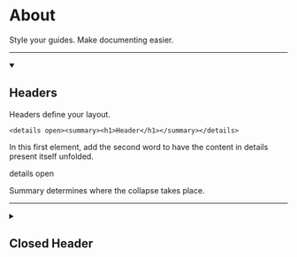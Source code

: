 # About

Style your guides. Make documenting easier.

***

<details open><summary><h2>Headers</h2></summary>

Headers define your layout.

    <details open><summary><h1>Header</h1></summary></details>

In this first element, add the second word to have the content in details present itself unfolded.

details open

Summary determines where the collapse takes place.

***

<details id=0><summary><h2>Closed Header</h2></summary>

    # Header 1
    ## Header 2
    ### Header 3
    #### Header 4
    ##### Header 5
    ###### Header 6

# Header 1
## Header 2
### Header 3
#### Header 4
##### Header 5
###### Header 6

</details>

</details>